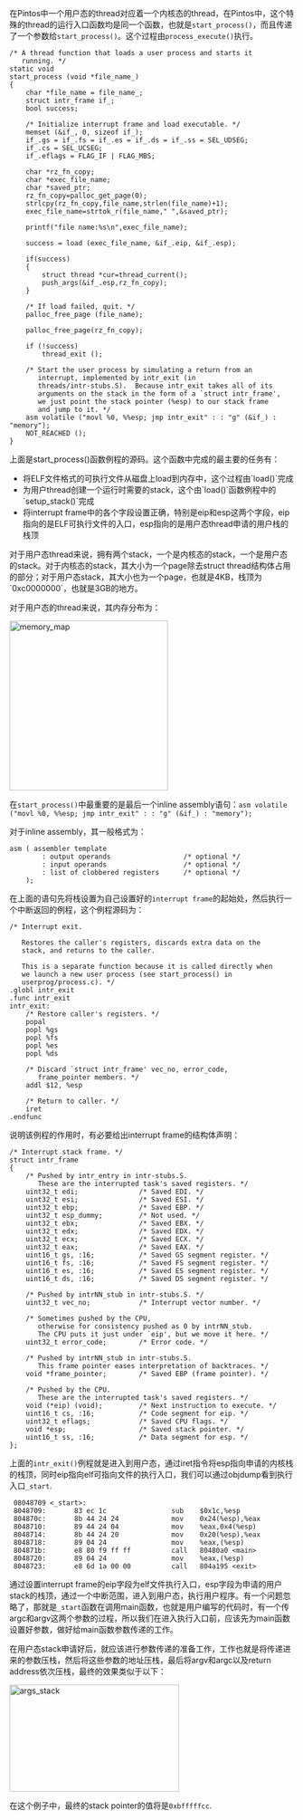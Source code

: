 <!---
title:: Pintos中User Program运行机制的探索
date:: 2015-01-23 21:08
categories:: 系统与网络
tags:: c, pintos
-->

在Pintos中一个用户态的thread对应着一个内核态的thread，在Pintos中，这个特殊的thread的运行入口函数均是同一个函数，也就是`start_process()`，而且传递了一个参数给`start_process()`。这个过程由`process_execute()`执行。
```
/* A thread function that loads a user process and starts it
   running. */
static void
start_process (void *file_name_)
{
    char *file_name = file_name_;
    struct intr_frame if_;
    bool success;

    /* Initialize interrupt frame and load executable. */
    memset (&if_, 0, sizeof if_);
    if_.gs = if_.fs = if_.es = if_.ds = if_.ss = SEL_UDSEG;
    if_.cs = SEL_UCSEG;
    if_.eflags = FLAG_IF | FLAG_MBS;

    char *rz_fn_copy;
    char *exec_file_name;
    char *saved_ptr;
    rz_fn_copy=palloc_get_page(0);
    strlcpy(rz_fn_copy,file_name,strlen(file_name)+1);
    exec_file_name=strtok_r(file_name," ",&saved_ptr);

    printf("file name:%s\n",exec_file_name);

    success = load (exec_file_name, &if_.eip, &if_.esp);

    if(success)
    {
        struct thread *cur=thread_current();
        push_args(&if_.esp,rz_fn_copy);
    }

    /* If load failed, quit. */
    palloc_free_page (file_name);

    palloc_free_page(rz_fn_copy);

    if (!success)
        thread_exit ();

    /* Start the user process by simulating a return from an
       interrupt, implemented by intr_exit (in
       threads/intr-stubs.S).  Because intr_exit takes all of its
       arguments on the stack in the form of a `struct intr_frame',
       we just point the stack pointer (%esp) to our stack frame
       and jump to it. */
    asm volatile ("movl %0, %%esp; jmp intr_exit" : : "g" (&if_) : "memory");
    NOT_REACHED ();
}
```
上面是start_process()函数例程的源码。这个函数中完成的最主要的任务有：
<ul>
	<li>将ELF文件格式的可执行文件从磁盘上load到内存中，这个过程由`load()`完成</li>
	<li>为用户thread创建一个运行时需要的stack，这个由`load()`函数例程中的`setup_stack()`完成</li>
	<li>将interrupt frame中的各个字段设置正确，特别是eip和esp这两个字段，eip指向的是ELF可执行文件的入口，esp指向的是用户态thread申请的用户栈的栈顶</li>
</ul>
对于用户态thread来说，拥有两个stack，一个是内核态的stack，一个是用户态的stack。对于内核态的stack，其大小为一个page除去struct thread结构体占用的部分；对于用户态stack，其大小也为一个page，也就是4KB，栈顶为`0xc0000000`，也就是3GB的地方。

对于用户态的thread来说，其内存分布为：

<a href="http://www.rickyzhang.me/blog/wp-content/uploads/2015/01/捕获.jpg"><img class="alignnone size-medium wp-image-716" src="http://www.rickyzhang.me/blog/wp-content/uploads/2015/01/捕获-280x300.jpg" alt="memory_map" width="280" height="300" /></a>

在`start_process()`中最重要的是最后一个inline assembly语句：`asm volatile ("movl %0, %%esp; jmp intr_exit" : : "g" (&if_) : "memory");`

对于inline assembly，其一般格式为：
```
asm ( assembler template 
        : output operands                  /* optional */
        : input operands                   /* optional */
        : list of clobbered registers      /* optional */
    );
```
在上面的语句先将栈设置为自己设置好的`interrupt frame`的起始处，然后执行一个中断返回的例程，这个例程源码为：
```
/* Interrupt exit.

   Restores the caller's registers, discards extra data on the
   stack, and returns to the caller.

   This is a separate function because it is called directly when
   we launch a new user process (see start_process() in
   userprog/process.c). */
.globl intr_exit
.func intr_exit
intr_exit:
    /* Restore caller's registers. */
    popal
    popl %gs
    popl %fs
    popl %es
    popl %ds

    /* Discard `struct intr_frame' vec_no, error_code,
       frame_pointer members. */
    addl $12, %esp

    /* Return to caller. */
    iret
.endfunc
```
说明该例程的作用时，有必要给出interrupt frame的结构体声明：
```
/* Interrupt stack frame. */
struct intr_frame
{
    /* Pushed by intr_entry in intr-stubs.S.
       These are the interrupted task's saved registers. */
    uint32_t edi;               /* Saved EDI. */
    uint32_t esi;               /* Saved ESI. */
    uint32_t ebp;               /* Saved EBP. */
    uint32_t esp_dummy;         /* Not used. */
    uint32_t ebx;               /* Saved EBX. */
    uint32_t edx;               /* Saved EDX. */
    uint32_t ecx;               /* Saved ECX. */
    uint32_t eax;               /* Saved EAX. */
    uint16_t gs, :16;           /* Saved GS segment register. */
    uint16_t fs, :16;           /* Saved FS segment register. */
    uint16_t es, :16;           /* Saved ES segment register. */
    uint16_t ds, :16;           /* Saved DS segment register. */

    /* Pushed by intrNN_stub in intr-stubs.S. */
    uint32_t vec_no;            /* Interrupt vector number. */

    /* Sometimes pushed by the CPU,
       otherwise for consistency pushed as 0 by intrNN_stub.
       The CPU puts it just under `eip', but we move it here. */
    uint32_t error_code;        /* Error code. */

    /* Pushed by intrNN_stub in intr-stubs.S.
       This frame pointer eases interpretation of backtraces. */
    void *frame_pointer;        /* Saved EBP (frame pointer). */

    /* Pushed by the CPU.
       These are the interrupted task's saved registers. */
    void (*eip) (void);         /* Next instruction to execute. */
    uint16_t cs, :16;           /* Code segment for eip. */
    uint32_t eflags;            /* Saved CPU flags. */
    void *esp;                  /* Saved stack pointer. */
    uint16_t ss, :16;           /* Data segment for esp. */
};
```
上面的`intr_exit()`例程就是进入到用户态，通过iret指令将esp指向申请的内核栈的栈顶，同时eip指向elf可指向文件的执行入口，我们可以通过objdump看到执行入口`_start`.
```
 08048709 <_start>:
 8048709:       83 ec 1c                sub    $0x1c,%esp
 804870c:       8b 44 24 24             mov    0x24(%esp),%eax
 8048710:       89 44 24 04             mov    %eax,0x4(%esp)
 8048714:       8b 44 24 20             mov    0x20(%esp),%eax
 8048718:       89 04 24                mov    %eax,(%esp)
 804871b:       e8 80 f9 ff ff          call   80480a0 <main>
 8048720:       89 04 24                mov    %eax,(%esp)
 8048723:       e8 6d 1a 00 00          call   804a195 <exit>
```
通过设置interrupt frame的eip字段为elf文件执行入口，esp字段为申请的用户stack的栈顶，通过一个中断范围，进入到用户态，执行用户程序。有一个问题忽略了，那就是`_start`函数在调用main函数，也就是用户编写的代码时，有一个传argc和argv这两个参数的过程，所以我们在进入执行入口前，应该先为main函数设置好参数，做好给main函数参数传递的工作。

在用户态stack申请好后，就应该进行参数传递的准备工作，工作也就是将传递进来的参数压栈，然后将这些参数的地址压栈，最后将argv和argc以及return address依次压栈，最终的效果类似于以下：

<a href="http://www.rickyzhang.me/blog/wp-content/uploads/2015/01/args_stack.jpg"><img class="alignnone size-medium wp-image-717" src="http://www.rickyzhang.me/blog/wp-content/uploads/2015/01/args_stack-300x189.jpg" alt="args_stack" width="300" height="189" /></a>

在这个例子中，最终的stack pointer的值将是`0xbfffffcc`.
